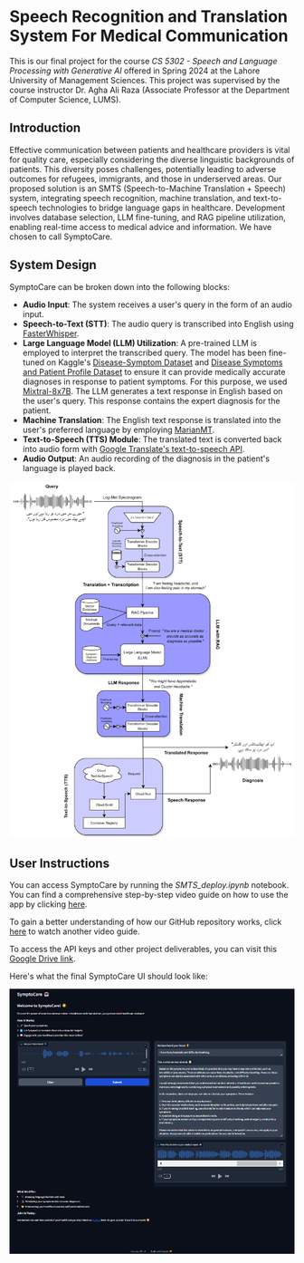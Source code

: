 # Speech Recognition and Translation System For Medical Communication

This is our final project for the course *CS 5302 - Speech and Language Processing with Generative AI* offered in Spring 2024 at the Lahore University of Management Sciences. This project was supervised by the course instructor Dr. Agha Ali Raza (Associate Professor at the Department of Computer Science, LUMS).

## Introduction

Effective communication between patients and healthcare providers is vital for quality care, especially considering the diverse linguistic backgrounds of patients. This diversity poses challenges, potentially leading to adverse outcomes for refugees, immigrants, and those in underserved areas. Our proposed solution is an SMTS (Speech-to-Machine Translation + Speech) system, integrating speech recognition, machine translation, and text-to-speech technologies to bridge language gaps in healthcare. Development involves database selection, LLM fine-tuning, and RAG pipeline utilization, enabling real-time access to medical advice and information. We have chosen to call SymptoCare.

## System Design

SymptoCare can be broken down into the following blocks:

- **Audio Input**: The system receives a user's query in the form of an audio input.
- **Speech-to-Text (STT)**: The audio query is transcribed into English using [FasterWhisper](https://github.com/SYSTRAN/faster-whisper).
- **Large Language Model (LLM) Utilization**: A pre-trained LLM is employed to interpret the transcribed query. The model has been fine-tuned on Kaggle's [Disease-Symptom Dataset](https://www.kaggle.com/datasets/dhivyeshrk/diseases-and-symptoms-dataset) and [Disease Symptoms and Patient Profile Dataset](https://www.kaggle.com/datasets/uom190346a/disease-symptoms-and-patient-profile-dataset) to ensure it can provide medically accurate diagnoses in response to patient symptoms. For this purpose, we used [Mixtral-8x7B](https://huggingface.co/mistralai/Mixtral-8x7B-Instruct-v0.1). The LLM generates a text response in English based on the user's query. This response contains the expert diagnosis for the patient.
- **Machine Translation**: The English text response is translated into the user's preferred language by employing [MarianMT](https://huggingface.co/docs/transformers/en/model_doc/marian).
- **Text-to-Speech (TTS) Module**: The translated text is converted back into audio form with [Google Translate's text-to-speech API](https://pypi.org/project/gTTS/).
- **Audio Output**: An audio recording of the diagnosis in the patient's language is played back.

![alt text](system_design_diagram.png)

## User Instructions

You can access SymptoCare by running the *SMTS_deploy.ipynb* notebook. You can find a comprehensive step-by-step video guide on how to use the app by clicking [here](https://drive.google.com/file/d/1w0ozMUCpgf2rCODQ6N_CH3fSxCJ7v40s/view?usp=drive_link).

To gain a better understanding of how our GitHub repository works, click [here](https://drive.google.com/file/d/1GZwShpsGaDuEwNFpOqt5Xy85RCB7N1ZW/view?usp=drive_link) to watch another video guide.

To access the API keys and other project deliverables, you can visit this [Google Drive link](https://drive.google.com/drive/folders/1pFgekU6hQQG2GhDhlIHJMoj-ke3UdU_1). 

Here's what the final SymptoCare UI should look like:

![alt text](sample_response.png)

